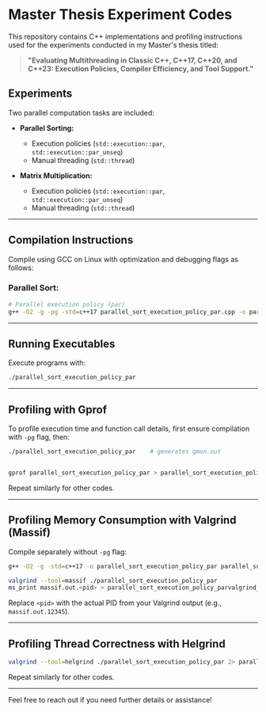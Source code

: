 # Master Thesis Experiment Codes

This repository contains C++ implementations and profiling instructions used for the experiments conducted in my Master's thesis titled:

> **"Evaluating Multithreading in Classic C++, C++17, C++20, and C++23: Execution Policies, Compiler Efficiency, and Tool Support."**

## Experiments

Two parallel computation tasks are included:

- **Parallel Sorting:**
  - Execution policies (`std::execution::par`, `std::execution::par_unseq`)
  - Manual threading (`std::thread`)

- **Matrix Multiplication:**
  - Execution policies (`std::execution::par`, `std::execution::par_unseq`)
  - Manual threading (`std::thread`)

---

## Compilation Instructions

Compile using GCC on Linux with optimization and debugging flags as follows:

### Parallel Sort:

```bash
# Parallel execution policy (par)
g++ -O2 -g -pg -std=c++17 parallel_sort_execution_policy_par.cpp -o parallel_sort_execution_policy_par
```

---

## Running Executables

Execute programs with:

```bash
./parallel_sort_execution_policy_par
```

---

## Profiling with Gprof

To profile execution time and function call details, first ensure compilation with `-pg` flag, then:

```bash
./parallel_sort_execution_policy_par    # generates gmon.out


gprof parallel_sort_execution_policy_par > parallel_sort_execution_policy_par_gprof.txt
```

Repeat similarly for other codes.

---

## Profiling Memory Consumption with Valgrind (Massif)

Compile separately without `-pg` flag:

```bash
g++ -O2 -g -std=c++17 -o parallel_sort_execution_policy_par parallel_sort_execution_policy_par.cpp 

valgrind --tool=massif ./parallel_sort_execution_policy_par
ms_print massif.out.<pid> > parallel_sort_execution_policy_parvalgrind_massif.txt
```

Replace `<pid>` with the actual PID from your Valgrind output (e.g., `massif.out.12345`).

---

## Profiling Thread Correctness with Helgrind

```bash
valgrind --tool=helgrind ./parallel_sort_execution_policy_par 2> parallel_sort_execution_policy_parvalgrind_helgrind.txt #This saves the thread correctness analysis (data race detection, synchronization issues) into a text file.
```

Repeat similarly for other codes.

---

Feel free to reach out if you need further details or assistance!
